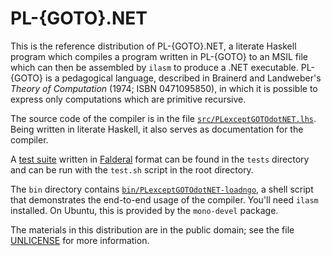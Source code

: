 PL-{GOTO}.NET
=============

This is the reference distribution of PL-{GOTO}.NET, a literate Haskell
program which compiles a program written in PL-{GOTO} to an MSIL file which
can then be assembled by `ilasm` to produce a .NET executable.  PL-{GOTO}
is a pedagogical language, described in Brainerd and Landweber's _Theory of
Computation_ (1974; ISBN 0471095850), in which it is possible to express
only computations which are primitive recursive.

The source code of the compiler is in the file
[`src/PLexceptGOTOdotNET.lhs`](src/PLexceptGOTOdotNET.lhs).  Being written
in literate Haskell, it also serves as documentation for the compiler.

A [test suite](tests/PLexceptGOTOdotNET.md) written in
[Falderal][] format can be found in the `tests` directory and
can be run with the `test.sh` script in the root directory.

The `bin` directory contains
[`bin/PLexceptGOTOdotNET-loadngo`](bin/PLexceptGOTOdotNET-loadngo),
a shell script that demonstrates the end-to-end usage of the compiler.
You'll need `ilasm` installed.  On Ubuntu, this is provided by the
`mono-devel` package.

The materials in this distribution are in the public domain; see the file
[UNLICENSE](UNLICENSE) for more information.

[Falderal]: https://catseye.tc/node/Falderal